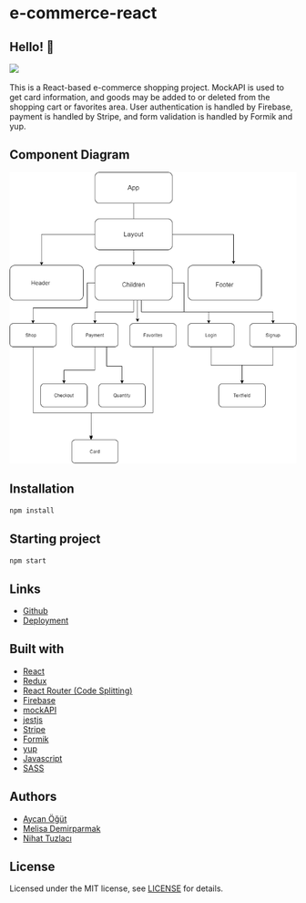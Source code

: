 # e-commerce-react

## Hello! 👋  

![](https://media.discordapp.net/attachments/862931841781334046/876543803014643722/Screenshot_2021-08-15_at_22-10-27_More_Home.png?width=1290&height=573)

This is a React-based e-commerce shopping project.
MockAPI is used to get card information, and goods may be added to or deleted from the shopping cart or favorites area.
User authentication is handled by Firebase, payment is handled by Stripe, and form validation is handled by Formik and yup.

## Component Diagram

![](./src/assets/diagram/diagram.png)

## Installation

```
npm install
```

## Starting project

```
npm start
```  
## Links

- [Github](https://github.com/aycanogut/e-commerce-react)
- [Deployment](https://more-shopping.netlify.app/)

## Built with

- [React](https://reactjs.org/)
- [Redux](https://react-redux.js.org/)
- [React Router (Code Splitting)](https://reactrouter.com/)
- [Firebase](https://firebase.google.com/)
- [mockAPI](https://mockapi.io/)
- [jestjs](https://jestjs.io/)
- [Stripe](https://stripe.com/)
- [Formik](https://formik.org/)
- [yup](https://github.com/jquense/yup)
- [Javascript](https://javascript.info/)
- [SASS](https://sass-guidelin.es/)
## Authors

- [Aycan Öğüt]()
- [Melisa Demirparmak](https://github.com/melisademirparmak)
- [Nihat Tuzlacı](https://github.com/senixus)

## License

Licensed under the MIT license, see [LICENSE](https://github.com/aycanogut/e-commerce-react/blob/main/LICENSE) for details.




